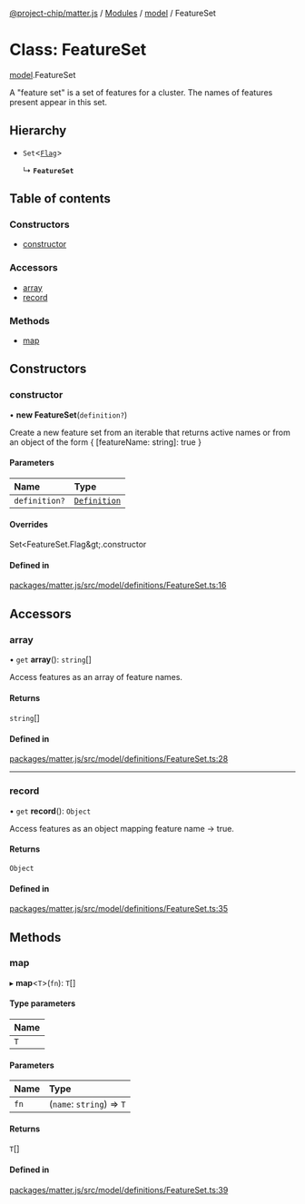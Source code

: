 [@project-chip/matter.js](../README.md) / [Modules](../modules.md) / [model](../modules/model.md) / FeatureSet

# Class: FeatureSet

[model](../modules/model.md).FeatureSet

A "feature set" is a set of features for a cluster.  The names of features
present appear in this set.

## Hierarchy

- `Set`<[`Flag`](../modules/model.FeatureSet.md#flag)\>

  ↳ **`FeatureSet`**

## Table of contents

### Constructors

- [constructor](model.FeatureSet-1.md#constructor)

### Accessors

- [array](model.FeatureSet-1.md#array)
- [record](model.FeatureSet-1.md#record)

### Methods

- [map](model.FeatureSet-1.md#map)

## Constructors

### constructor

• **new FeatureSet**(`definition?`)

Create a new feature set from an iterable that returns active names or
from an object of the form { [featureName: string]: true }

#### Parameters

| Name | Type |
| :------ | :------ |
| `definition?` | [`Definition`](../modules/model.FeatureSet.md#definition) |

#### Overrides

Set&lt;FeatureSet.Flag\&gt;.constructor

#### Defined in

[packages/matter.js/src/model/definitions/FeatureSet.ts:16](https://github.com/project-chip/matter.js/blob/be83914/packages/matter.js/src/model/definitions/FeatureSet.ts#L16)

## Accessors

### array

• `get` **array**(): `string`[]

Access features as an array of feature names.

#### Returns

`string`[]

#### Defined in

[packages/matter.js/src/model/definitions/FeatureSet.ts:28](https://github.com/project-chip/matter.js/blob/be83914/packages/matter.js/src/model/definitions/FeatureSet.ts#L28)

___

### record

• `get` **record**(): `Object`

Access features as an object mapping feature name -> true.

#### Returns

`Object`

#### Defined in

[packages/matter.js/src/model/definitions/FeatureSet.ts:35](https://github.com/project-chip/matter.js/blob/be83914/packages/matter.js/src/model/definitions/FeatureSet.ts#L35)

## Methods

### map

▸ **map**<`T`\>(`fn`): `T`[]

#### Type parameters

| Name |
| :------ |
| `T` |

#### Parameters

| Name | Type |
| :------ | :------ |
| `fn` | (`name`: `string`) => `T` |

#### Returns

`T`[]

#### Defined in

[packages/matter.js/src/model/definitions/FeatureSet.ts:39](https://github.com/project-chip/matter.js/blob/be83914/packages/matter.js/src/model/definitions/FeatureSet.ts#L39)
